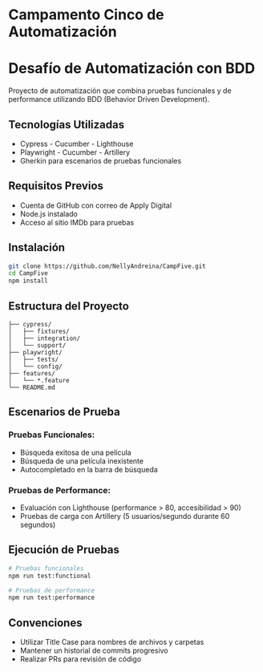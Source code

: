 
# Campamento Cinco de Automatización

# Desafío de Automatización con BDD
Proyecto de automatización que combina pruebas funcionales y de performance utilizando BDD (Behavior Driven Development).

## Tecnologías Utilizadas
- Cypress - Cucumber - Lighthouse
- Playwright - Cucumber - Artillery
- Gherkin para escenarios de pruebas funcionales

## Requisitos Previos
- Cuenta de GitHub con correo de Apply Digital
- Node.js instalado
- Acceso al sitio IMDb para pruebas

## Instalación
```bash
git clone https://github.com/NellyAndreina/CampFive.git
cd CampFive
npm install
```

## Estructura del Proyecto
```
├── cypress/
│   ├── fixtures/
│   ├── integration/
│   └── support/
├── playwright/
│   ├── tests/
│   └── config/
├── features/
│   └── *.feature
└── README.md

```

## Escenarios de Prueba
### Pruebas Funcionales:
- Búsqueda exitosa de una película
- Búsqueda de una película inexistente
- Autocompletado en la barra de búsqueda

### Pruebas de Performance:
- Evaluación con Lighthouse (performance > 80, accesibilidad > 90)
- Pruebas de carga con Artillery (5 usuarios/segundo durante 60 segundos)

## Ejecución de Pruebas
```bash
# Pruebas funcionales
npm run test:functional

# Pruebas de performance
npm run test:performance
```

## Convenciones
- Utilizar Title Case para nombres de archivos y carpetas
- Mantener un historial de commits progresivo
- Realizar PRs para revisión de código